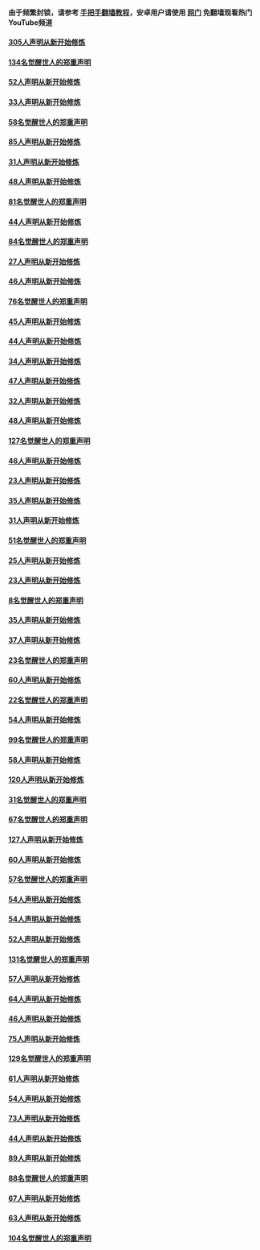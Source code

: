 #### 由于频繁封锁，请参考 [手把手翻墙教程](https://github.com/gfw-breaker/guides/wiki/)，安卓用户请使用 [网门](https://github.com/gfw-breaker/nogfw/blob/master/dl.md?t=03200000) 免翻墙观看热门YouTube频道 

#### [305人声明从新开始修炼](../pages/91/422153.md?t=03200000) 

#### [134名觉醒世人的郑重声明](../pages/91/422152.md?t=03200000) 

#### [52人声明从新开始修炼](../pages/91/421846.md?t=03200000) 

#### [33人声明从新开始修炼](../pages/91/421804.md?t=03200000) 

#### [58名觉醒世人的郑重声明](../pages/91/421845.md?t=03200000) 

#### [85人声明从新开始修炼](../pages/91/421769.md?t=03200000) 

#### [31人声明从新开始修炼](../pages/91/421763.md?t=03200000) 

#### [48人声明从新开始修炼](../pages/91/421605.md?t=03200000) 

#### [81名觉醒世人的郑重声明](../pages/91/421656.md?t=03200000) 

#### [44人声明从新开始修炼](../pages/91/421544.md?t=03200000) 

#### [84名觉醒世人的郑重声明](../pages/91/421543.md?t=03200000) 

#### [27人声明从新开始修炼](../pages/91/421465.md?t=03200000) 

#### [46人声明从新开始修炼](../pages/91/421454.md?t=03200000) 

#### [76名觉醒世人的郑重声明](../pages/91/421453.md?t=03200000) 

#### [45人声明从新开始修炼](../pages/91/421452.md?t=03200000) 

#### [44人声明从新开始修炼](../pages/91/421422.md?t=03200000) 

#### [34人声明从新开始修炼](../pages/91/421322.md?t=03200000) 

#### [47人声明从新开始修炼](../pages/91/421264.md?t=03200000) 

#### [32人声明从新开始修炼](../pages/91/421225.md?t=03200000) 

#### [48人声明从新开始修炼](../pages/91/421202.md?t=03200000) 

#### [127名觉醒世人的郑重声明](../pages/91/421224.md?t=03200000) 

#### [46人声明从新开始修炼](../pages/91/421203.md?t=03200000) 

#### [23人声明从新开始修炼](../pages/91/421138.md?t=03200000) 

#### [35人声明从新开始修炼](../pages/91/421122.md?t=03200000) 

#### [31人声明从新开始修炼](../pages/91/421081.md?t=03200000) 

#### [51名觉醒世人的郑重声明](../pages/91/421080.md?t=03200000) 

#### [25人声明从新开始修炼](../pages/91/421020.md?t=03200000) 

#### [23人声明从新开始修炼](../pages/91/420884.md?t=03200000) 

#### [8名觉醒世人的郑重声明](../pages/91/420883.md?t=03200000) 

#### [35人声明从新开始修炼](../pages/91/420809.md?t=03200000) 

#### [37人声明从新开始修炼](../pages/91/420766.md?t=03200000) 

#### [23名觉醒世人的郑重声明](../pages/91/420765.md?t=03200000) 

#### [60人声明从新开始修炼](../pages/91/420727.md?t=03200000) 

#### [22名觉醒世人的郑重声明](../pages/91/420726.md?t=03200000) 

#### [54人声明从新开始修炼](../pages/91/420529.md?t=03200000) 

#### [99名觉醒世人的郑重声明](../pages/91/420528.md?t=03200000) 

#### [58人声明从新开始修炼](../pages/91/420198.md?t=03200000) 

#### [120人声明从新开始修炼](../pages/91/420141.md?t=03200000) 

#### [31名觉醒世人的郑重声明](../pages/91/420197.md?t=03200000) 

#### [67名觉醒世人的郑重声明](../pages/91/420140.md?t=03200000) 

#### [127人声明从新开始修炼](../pages/91/420082.md?t=03200000) 

#### [60人声明从新开始修炼](../pages/91/420081.md?t=03200000) 

#### [57名觉醒世人的郑重声明](../pages/91/420080.md?t=03200000) 

#### [54人声明从新开始修炼](../pages/91/419533.md?t=03200000) 

#### [54人声明从新开始修炼](../pages/91/419532.md?t=03200000) 

#### [52人声明从新开始修炼](../pages/91/419531.md?t=03200000) 

#### [131名觉醒世人的郑重声明](../pages/91/419530.md?t=03200000) 

#### [57人声明从新开始修炼](../pages/91/419430.md?t=03200000) 

#### [64人声明从新开始修炼](../pages/91/419429.md?t=03200000) 

#### [46人声明从新开始修炼](../pages/91/419428.md?t=03200000) 

#### [75人声明从新开始修炼](../pages/91/419427.md?t=03200000) 

#### [129名觉醒世人的郑重声明](../pages/91/419426.md?t=03200000) 

#### [61人声明从新开始修炼](../pages/91/419198.md?t=03200000) 

#### [54人声明从新开始修炼](../pages/91/419197.md?t=03200000) 

#### [73人声明从新开始修炼](../pages/91/419196.md?t=03200000) 

#### [44人声明从新开始修炼](../pages/91/419075.md?t=03200000) 

#### [89人声明从新开始修炼](../pages/91/419074.md?t=03200000) 

#### [88名觉醒世人的郑重声明](../pages/91/419195.md?t=03200000) 

#### [67人声明从新开始修炼](../pages/91/419073.md?t=03200000) 

#### [63人声明从新开始修炼](../pages/91/419072.md?t=03200000) 

#### [104名觉醒世人的郑重声明](../pages/91/419071.md?t=03200000) 

